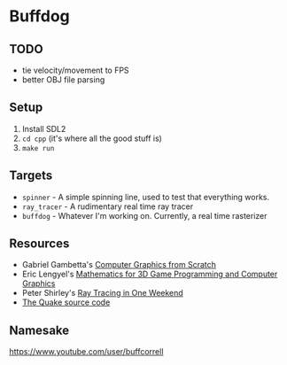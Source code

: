 # Buffdog

## TODO
* tie velocity/movement to FPS
* better OBJ file parsing

## Setup
1. Install SDL2
1. `cd cpp` (it's where all the good stuff is)
1. `make run`

## Targets
* `spinner` - A simple spinning line, used to test that everything works.
* `ray_tracer` - A rudimentary real time ray tracer
* `buffdog` - Whatever I'm working on.  Currently, a real time rasterizer

## Resources
* Gabriel Gambetta's [Computer Graphics from Scratch](https://www.gabrielgambetta.com/computer-graphics-from-scratch/introduction.html)
* Eric Lengyel's [Mathematics for 3D Game Programming and Computer Graphics](http://mathfor3dgameprogramming.com/)
* Peter Shirley's [Ray Tracing in One Weekend](https://raytracing.github.io/books/RayTracingInOneWeekend.html)
* [The Quake source code](https://github.com/caracalla/quake)

## Namesake

https://www.youtube.com/user/buffcorrell
